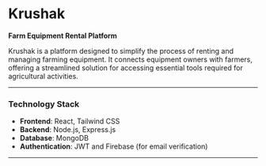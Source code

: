 # Krushak

**Farm Equipment Rental Platform**

Krushak is a platform designed to simplify the process of renting and managing farming equipment. It connects equipment owners with farmers, offering a streamlined solution for accessing essential tools required for agricultural activities.

---

### Technology Stack
- **Frontend**: React, Tailwind CSS
- **Backend**: Node.js, Express.js
- **Database**: MongoDB
- **Authentication**: JWT and Firebase (for email verification)

---